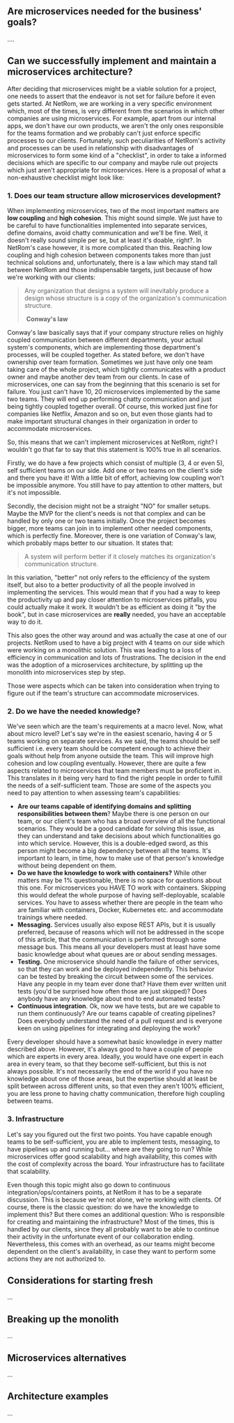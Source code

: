 ## Are microservices needed for the business' goals?

....

## Can we successfully implement and maintain a microservices architecture?

After deciding that microservices might be a viable solution for a project, one needs to assert that the endeavor is not set for failure before it even gets started. At NetRom, we are working in a very specific environment which, most of the times, is very different from the scenarios in which other companies are using microservices. For example, apart from our internal apps, we don't have our own products, we aren't the only ones responsible for the teams formation and we probably can't just enforce specific processes to our clients. Fortunately, such peculiarities of NetRom's activity and processes can be used in relationship with disadvantages of microservices to form some kind of a "checklist", in order to take a informed decisions which are specific to our company and maybe rule out projects which just aren't appropriate for microservices. Here is a proposal of what a non-exhaustive checklist might look like:

### 1. Does our team structure allow microservices development?

When implementing microservices, two of the most important matters are **low coupling** and **high cohesion**. This might sound simple. We just have to be careful to have functionalities implemented into separate services, define domains, avoid chatty communication and we'll be fine. Well, it doesn't really sound simple per se, but at least it's doable, right?. In NetRom's case however, it is more complicated than this. Reaching low coupling and high cohesion between components takes more than just technical solutions and, unfortunately, there is a law which may stand tall between NetRom and those indispensable targets, just because of how we're working with our clients:

> Any organization that designs a system will inevitably produce a design whose structure is a copy of the organization's communication structure.
>
> ​																																			**Conway's law**

Conway's law basically says that if your company structure relies on highly coupled communication between different departments, your actual system's components, which are implementing those department's processes, will be coupled together. As stated before, we don't have ownership over team formation. Sometimes we just have only one team taking care of the whole project, which tightly communicates with a product owner and maybe another dev team from our clients. In case of microservices, one can say from the beginning that this scenario is set for failure. You just can't have 10, 20 microservices implemented by the same two teams. They will end up performing chatty communication and just being tightly coupled together overall. Of course, this worked just fine for companies like Netflix, Amazon and so on, but even those giants had to make important structural changes in their organization in order to accommodate microservices.

So, this means that we can't implement microservices at NetRom, right? I wouldn't go that far to say that this statement is 100% true in all scenarios. 

Firstly, we do have a few projects which consist of multiple (3, 4 or even 5), self sufficient teams on our side. Add one or two teams on the client's side and there you have it! With a little bit of effort, achieving low coupling won't be impossible anymore. You still have to pay attention to other matters, but it's not impossible. 

Secondly, the decision might not be a straight "NO" for smaller setups. Maybe the MVP for the client's needs is not that complex and can be handled by only one or two teams initially. Once the project becomes bigger, more teams can join in to implement other needed components, which is perfectly fine. Moreover, there is one variation of Conway's law, which probably maps better to our situation. It states that:

>  A system will perform better if it closely matches its organization's communication structure.

In this variation, "better" not only refers to the efficiency of the system itself, but also to a better productivity of all the people involved in implementing the services. This would mean that if you had a way to keep the productivity up and pay closer attention to microservices pitfalls, you could actually make it work. It wouldn't be as efficient as doing it "by the book", but in case microservices are **really** needed, you have an acceptable way to do it.

This also goes the other way around and was actually the case at one of our projects. NetRom used to have a big project with 4 teams on our side which were working on a monolithic solution. This was leading to a loss of efficiency in communication and lots of frustrations. The decision in the end was the adoption of a microservices architecture, by splitting up the monolith into microservices step by step. 

Those were aspects which can be taken into consideration when trying to figure out if the team's structure can accommodate microservices.

### 2.  Do we have the needed knowledge?

We've seen which are the team's requirements at a macro level. Now, what about micro level? Let's say we're in the easiest scenario, having 4 or 5 teams working on separate services. As we said, the teams should be self sufficient i.e. every team should be competent enough to achieve their goals without help from anyone outside the team. This will improve high cohesion and low coupling eventually. However, there are quite a few aspects related to microservices that team members must be proficient in. This translates in it being very hard to find the right people in order to fulfill the needs of a self-sufficient team. Those are some of the aspects you need to pay attention to when assessing team's capabilities:

- **Are our teams capable of identifying domains and splitting responsibilities between them**? Maybe there is one person on our team, or our client's team who has a broad overview of all the functional scenarios. They would be a good candidate for solving this issue, as they can understand and take decisions about which functionalities go into which service. However, this is a double-edged sword, as this person might become a big dependency between all the teams. It's important to learn, in time, how to make use of that person's knowledge without being dependent on them.
- **Do we have the knowledge to work with containers?** While other matters may be 1% questionable, there is no space for questions about this one. For microservices you HAVE TO work with containers. Skipping this would defeat the whole purpose of having self-deployable, scalable services. You have to assess whether there are people in the team who are familiar with containers, Docker, Kubernetes etc. and accommodate trainings where needed. 
- **Messaging.** Services usually also expose REST APIs, but it is usually preferred, because of reasons which will not be addressed in the scope of this article, that the communication is performed through some message bus. This means all your developers must at least have some basic knowledge about what queues are or about sending messages.
- **Testing.**  One microservice should handle the failure of other services, so that they can work and be deployed independently. This behavior can be tested by breaking the circuit between some of the services. Have any people in my team ever done that? Have them ever written unit tests (you'd be surprised how often those are just skipped)? Does anybody have any knowledge about end to end automated tests?
- **Continuous integration**. Ok, now we have tests, but are we capable to run them continuously? Are our teams capable of creating pipelines? Does everybody understand the need of a pull request and is everyone keen on using pipelines for integrating and deploying the work?

Every developer should have a somewhat basic knowledge in every matter described above. However, it's always good to have a couple of people which are experts in every area. Ideally, you would have one expert in each area in every team, so that they become self-sufficient, but this is not always possible. It's not necessarily the end of  the world if you have no knowledge about one of those areas, but the expertise should at least be split between across different units, so that even they aren't 100% efficient, you are less prone to having chatty communication, therefore high coupling between teams.

### 3. Infrastructure

Let's say you figured out the first two points. You have capable enough teams to be self-sufficient, you are able to implement tests, messaging, to have pipelines up and running but... where are they going to run? While microservices offer good scalability and high availability, this comes with the cost of complexity across the board. Your infrastructure has to facilitate that scalability. 

Even though this topic might also go down to continuous integration/ops/containers points, at NetRom it has to be a separate discussion. This is because we're not alone, we're working with clients. Of course, there is the classic question: do we have the knowledge to implement this? But there comes an additional question: Who is responsible for creating and maintaining the infrastructure? Most of the times, this is handled by our clients, since they all probably want to be able to continue their activity in the unfortunate event of our collaboration ending. Nevertheless, this comes with an overhead, as our teams might become dependent on the client's availability, in case they want to perform some actions they are not authorized to.

## Considerations for starting fresh

...

## Breaking up the monolith

...

## Microservices alternatives

...

## Architecture examples

...
